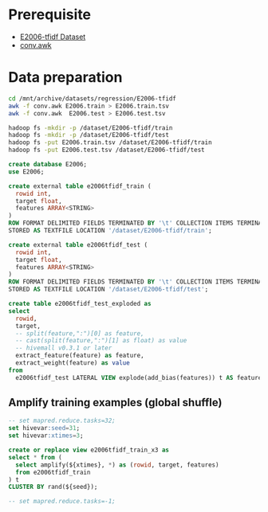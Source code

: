 <!--
  Licensed to the Apache Software Foundation (ASF) under one
  or more contributor license agreements.  See the NOTICE file
  distributed with this work for additional information
  regarding copyright ownership.  The ASF licenses this file
  to you under the Apache License, Version 2.0 (the
  "License"); you may not use this file except in compliance
  with the License.  You may obtain a copy of the License at

    http://www.apache.org/licenses/LICENSE-2.0

  Unless required by applicable law or agreed to in writing,
  software distributed under the License is distributed on an
  "AS IS" BASIS, WITHOUT WARRANTIES OR CONDITIONS OF ANY
  KIND, either express or implied.  See the License for the
  specific language governing permissions and limitations
  under the License.
-->
        
Prerequisite
============

* [E2006-tfidf Dataset](http://www.csie.ntu.edu.tw/~cjlin/libsvmtools/datasets/regression.html#E2006-tfidf)
* [conv.awk](https://github.com/apache/incubator-hivemall/blob/master/resources/misc/conv.awk)

Data preparation
================

```sh
cd /mnt/archive/datasets/regression/E2006-tfidf
awk -f conv.awk E2006.train > E2006.train.tsv
awk -f conv.awk  E2006.test > E2006.test.tsv

hadoop fs -mkdir -p /dataset/E2006-tfidf/train
hadoop fs -mkdir -p /dataset/E2006-tfidf/test
hadoop fs -put E2006.train.tsv /dataset/E2006-tfidf/train
hadoop fs -put E2006.test.tsv /dataset/E2006-tfidf/test
```

```sql
create database E2006;
use E2006;

create external table e2006tfidf_train (
  rowid int,
  target float,
  features ARRAY<STRING>
) 
ROW FORMAT DELIMITED FIELDS TERMINATED BY '\t' COLLECTION ITEMS TERMINATED BY "," 
STORED AS TEXTFILE LOCATION '/dataset/E2006-tfidf/train';

create external table e2006tfidf_test (
  rowid int, 
  target float,
  features ARRAY<STRING>
) 
ROW FORMAT DELIMITED FIELDS TERMINATED BY '\t' COLLECTION ITEMS TERMINATED BY "," 
STORED AS TEXTFILE LOCATION '/dataset/E2006-tfidf/test';

create table e2006tfidf_test_exploded as
select 
  rowid,
  target,
  -- split(feature,":")[0] as feature,
  -- cast(split(feature,":")[1] as float) as value
  -- hivemall v0.3.1 or later
  extract_feature(feature) as feature,
  extract_weight(feature) as value
from 
  e2006tfidf_test LATERAL VIEW explode(add_bias(features)) t AS feature;
```

## Amplify training examples (global shuffle)

```sql
-- set mapred.reduce.tasks=32;
set hivevar:seed=31;
set hivevar:xtimes=3;

create or replace view e2006tfidf_train_x3 as 
select * from (
  select amplify(${xtimes}, *) as (rowid, target, features)
  from e2006tfidf_train
) t
CLUSTER BY rand(${seed});

-- set mapred.reduce.tasks=-1;
```
